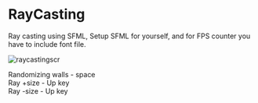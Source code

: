 # RayCasting
Ray casting using SFML,
Setup SFML for yourself, and for FPS counter you have to include font file.

![raycastingscr](https://user-images.githubusercontent.com/58734515/96444658-f12c8180-120e-11eb-9b6a-dd32d20fd522.png)

Randomizing walls - space <br>
Ray +size - Up key <br>
Ray -size - Up key <br>
